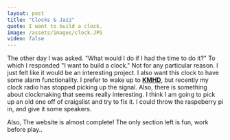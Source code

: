 ```yaml
---
layout: post
title: "Clocks & Jazz"
quote: I want to build a clock.
image: /assets/images/clock.JPG
video: false
---
```


The other day I was asked. "What would I do if I had the time to do it?" To which I responded "I want to build a clock." Not for any particular reason. I just felt like it would be an interesting project. I also want this clock to have some alarm functionality. I prefer to wake up to [**KMHD**](http://kmhd.org), but recently my clock radio has stopped picking up the signal. Also, there is something about clockmaking that seems really interesting. I think I am going to pick up an old one off of craigslist and try to fix it. I could throw the raspeberry pi in, and give it some speakers.

Also, The website is almost complete! The only section left is fun, work before play..